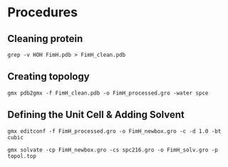 # Procedures

## Cleaning protein

```shell
grep -v HOH FimH.pdb > FimH_clean.pdb
```

## Creating topology

```shell
gmx pdb2gmx -f FimH_clean.pdb -o FimH_processed.gro -water spce
```

## Defining the Unit Cell & Adding Solvent

```shell
gmx editconf -f FimH_processed.gro -o FimH_newbox.gro -c -d 1.0 -bt cubic

gmx solvate -cp FimH_newbox.gro -cs spc216.gro -o FimH_solv.gro -p topol.top
```